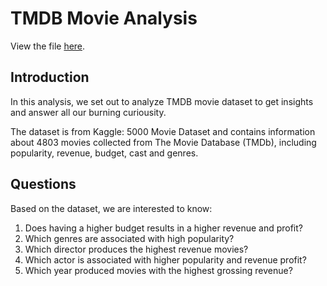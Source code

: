 # TMDB Movie Analysis
View the file [here](https://github.com/Ivanwk/data-analyst-portfolio/blob/main/TMDBMovieAnalysis/TMDB%20Movie%20Analysis.ipynb).

## Introduction
In this analysis, we set out to analyze TMDB movie dataset to get insights and answer all our burning curiousity.

The dataset is from Kaggle: 5000 Movie Dataset and contains information about 4803 movies collected from The Movie Database (TMDb), including popularity, revenue, budget, cast and genres.

## Questions
Based on the dataset, we are interested to know:

1. Does having a higher budget results in a higher revenue and profit?
2. Which genres are associated with high popularity?
3. Which director produces the highest revenue movies?
4. Which actor is associated with higher popularity and revenue profit?
5. Which year produced movies with the highest grossing revenue?
